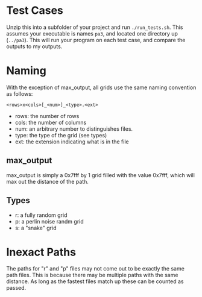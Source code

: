 # Test Cases
Unzip this into a subfolder of your project and run `./run_tests.sh`.
This assumes your executable is names `pa3`, and located one directory up
(`../pa3`).
This will run your program on each test case, and compare the outputs to my outputs.

# Naming
With the exception of max\_output, all grids use the same naming convention
as follows:
```
<rows>x<cols>[_<num>]_<type>.<ext>
```
- rows: the number of rows
- cols: the number of columns
- num:  an arbitrary number to distinguishes files.
- type: the type of the grid (see types)
- ext:  the extension indicating what is in the file

## max\_output
max\_output is simply a 0x7fff by 1 grid filled with the value 0x7fff, which will
max out the distance of the path.

## Types
- r: a fully random grid
- p: a perlin noise randm grid
- s: a "snake" grid

# Inexact Paths
The paths for "r" and "p" files may not come out to be exactly the same path files.
This is because there may be multiple paths with the same distance. As long as 
the fastest files match up these can be counted as passed.


